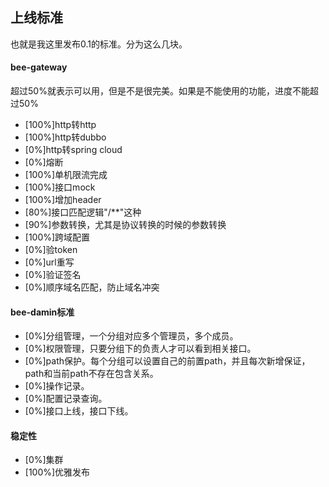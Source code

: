 ## 上线标准

也就是我这里发布0.1的标准。分为这么几块。

#### bee-gateway

超过50%就表示可以用，但是不是很完美。如果是不能使用的功能，进度不能超过50%

* [100%]http转http
* [100%]http转dubbo
* [0%]http转spring cloud
* [0%]熔断
* [100%]单机限流完成
* [100%]接口mock
* [100%]增加header
* [80%]接口匹配逻辑"/**"这种
* [90%]参数转换，尤其是协议转换的时候的参数转换
* [100%]跨域配置
* [0%]验token
* [0%]url重写
* [0%]验证签名
* [0%]顺序域名匹配，防止域名冲突

#### bee-damin标准
* [0%]分组管理，一个分组对应多个管理员，多个成员。
* [0%]权限管理，只要分组下的负责人才可以看到相关接口。
* [0%]path保护。每个分组可以设置自己的前置path，并且每次新增保证，path和当前path不存在包含关系。
* [0%]操作记录。
* [0%]配置记录查询。
* [0%]接口上线，接口下线。

#### 稳定性
* [0%]集群
* [100%]优雅发布